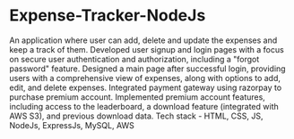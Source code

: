 # Expense-Tracker-NodeJs

An application where user can add, delete and update the expenses and keep a track of them.
Developed user signup and login pages with a focus on secure user authentication and authorization, including a "forgot password" feature.
Designed a main page after successful login, providing users with a comprehensive view of expenses, along with options to add, edit, and delete expenses.
Integrated payment gateway using razorpay to purchase premium account. Implemented premium account features, including access to the leaderboard, a download feature (integrated with AWS S3), and previous download data.
Tech stack - HTML, CSS, JS, NodeJs, ExpressJs, MySQL, AWS
